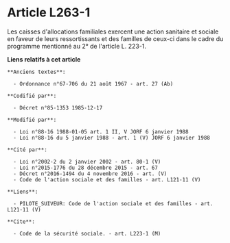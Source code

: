 # Article L263-1

Les caisses d'allocations familiales exercent une action sanitaire et sociale en faveur de leurs ressortissants et des
familles de ceux-ci dans le cadre du programme mentionné au 2° de l'article L. 223-1.

**Liens relatifs à cet article**

	**Anciens textes**:

	  - Ordonnance n°67-706 du 21 août 1967 - art. 27 (Ab)

	**Codifié par**:

	  - Décret n°85-1353 1985-12-17

	**Modifié par**:

	  - Loi n°88-16 1988-01-05 art. 1 II, V JORF 6 janvier 1988
	  - Loi n°88-16 du 5 janvier 1988 - art. 1 (V) JORF 6 janvier 1988

	**Cité par**:

	  - Loi n°2002-2 du 2 janvier 2002 - art. 80-1 (V)
	  - Loi n°2015-1776 du 28 décembre 2015 - art. 67
	  - Décret n°2016-1494 du 4 novembre 2016 - art. (V)
	  - Code de l'action sociale et des familles - art. L121-11 (V)

	**Liens**:

	  - PILOTE_SUIVEUR: Code de l'action sociale et des familles - art. L121-11 (V)

	**Cite**:

	  - Code de la sécurité sociale. - art. L223-1 (M)
